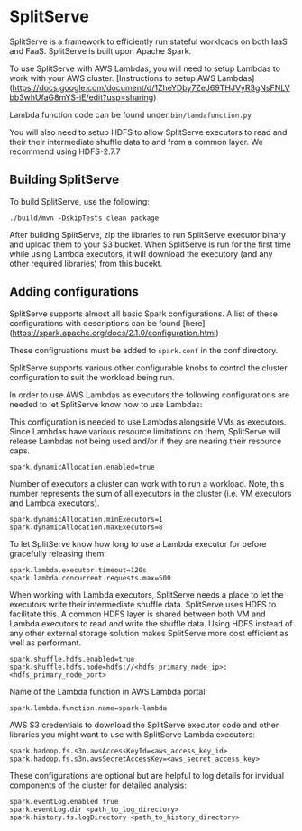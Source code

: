 # SplitServe

SplitServe is a framework to efficiently run stateful workloads on
both IaaS and FaaS. 
SplitServe is built upon Apache Spark.

To use SplitServe with AWS Lambdas, you will need to setup Lambdas
to work with your AWS cluster.
[Instructions to setup AWS Lambdas] (https://docs.google.com/document/d/1ZheYDby7ZeJ69THJVyR3gNsFNLVbb3whUfaG8mYS-iE/edit?usp=sharing)

Lambda function code can be found under `bin/lamdafunction.py`

You will also need to setup HDFS to allow SplitServe executors
to read and their their intermediate shuffle data to and from a
common layer. We recommend using HDFS-2.7.7

## Building SplitServe
To build SplitServe, use the following:
```
./build/mvn -DskipTests clean package
```

After building SplitServe, zip the libraries to run SplitServe
executor binary and upload them to your S3 bucket. When SplitServe
is run for the first time while using Lambda executors, it will
download the executory (and any other required libraries) from this
bucekt.

## Adding configurations
SplitServe supports almost all basic Spark configurations.
A list of these configurations with descriptions can be
found [here] (https://spark.apache.org/docs/2.1.0/configuration.html)

These configruations must be added to `spark.conf` in the conf
directory.

SplitServe supports various other configurable knobs to control
the cluster configuration to suit the workload being run.

In order to use AWS Lambdas as executors the following configurations
are needed to let SplitServe know how to use Lambdas:

This configuration is needed to use Lambdas alongside VMs as executors.
Since Lambdas have various resource limitations on them, SplitServe
will release Lambdas not being used and/or if they are nearing their
resource caps.

```
spark.dynamicAllocation.enabled=true
```

Number of executors a cluster can work with to run a workload.
Note, this number represents the sum of all executors in the cluster
(i.e. VM executors and Lambda executors).

```
spark.dynamicAllocation.minExecutors=1
spark.dynamicAllocation.maxExecutors=8
```

To let SplitServe know how long to use a Lambda executor for before
gracefully releasing them:

```
spark.lambda.executor.timeout=120s
spark.lambda.concurrent.requests.max=500
```


When working with Lambda executors, SplitServe needs a place to
let the executors write their intermediate shuffle data. SplitServe
uses HDFS to facilitate this. A common HDFS layer is shared between
both VM and Lambda executors to read and write the shuffle data.
Using HDFS instead of any other external storage solution makes
SplitServe more cost efficient as well as performant.

```
spark.shuffle.hdfs.enabled=true
spark.shuffle.hdfs.node=hdfs://<hdfs_primary_node_ip>:<hdfs_primary_node_port>
```

Name of the Lambda function in AWS Lambda portal:

```
spark.lambda.function.name=spark-lambda
```

AWS S3 credentials to download the SplitServe executor code and other
libraries you might want to use with SplitServe Lambda executors:

```
spark.hadoop.fs.s3n.awsAccessKeyId=<aws_access_key_id>
spark.hadoop.fs.s3n.awsSecretAccessKey=<aws_secret_access_key>
```

These configurations are optional but are helpful to log details for
invidual components of the cluster for detailed analysis:

```
spark.eventLog.enabled true
spark.eventLog.dir <path_to_log_directory>
spark.history.fs.logDirectory <path_to_history_directory>
```

